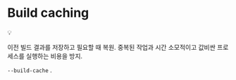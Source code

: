 # Build caching

<aside>
💡

이전 빌드 결과를 저장하고 필요할 때 복원.
중복된 작업과 시간 소모적이고 값비싼 프로세스를 실행하는 비용을 방지.

`--build-cache` .

</aside>